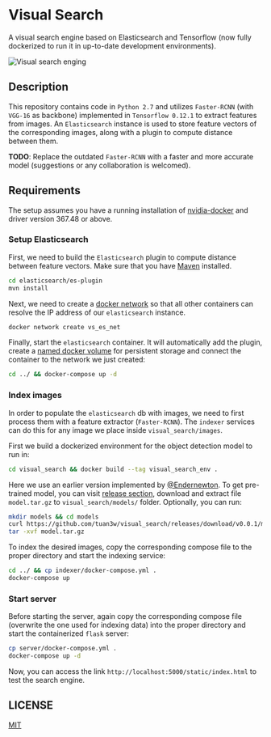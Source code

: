 # Visual Search
A visual search engine based on Elasticsearch and Tensorflow (now fully dockerized
to run it in up-to-date development environments).

![Visual search enging](images/screenshot.png)


## Description

This repository contains code in `Python 2.7` and utilizes `Faster-RCNN` (with `VGG-16` as backbone)
implemented in `Tensorflow 0.12.1` to extract features from images. An
`Elasticsearch` instance is used to store feature vectors of the corresponding images,
along with a plugin to compute distance between them.

**TODO**: Replace the outdated `Faster-RCNN` with a faster and more
accurate model (suggestions or any collaboration is welcomed).

## Requirements

The setup assumes you have a running installation of
[nvidia-docker](https://github.com/NVIDIA/nvidia-docker) and driver version 367.48
or above.

### Setup Elasticsearch

First, we need to build the `Elasticsearch` plugin to compute distance between
feature vectors. Make sure that you have [Maven](https://maven.apache.org/) installed.

```bash
cd elasticsearch/es-plugin
mvn install
```
Next, we need to create a [docker network](https://docs.docker.com/engine/reference/commandline/network/)
so that all other containers can resolve the IP address of our `elasticsearch`
instance.

```bash
docker network create vs_es_net
```
Finally, start the `elasticsearch` container. It will automatically add the plugin, create a
[named docker volume](https://docs.docker.com/storage/volumes/) for persistent
storage and connect the container to the network we just created:

```bash
cd ../ && docker-compose up -d
```

### Index images

In order to populate the `elasticsearch` db with images, we need to first process
them with a feature extractor (`Faster-RCNN`). The `indexer` services
can do this for any image we place inside `visual_search/images`.

First we build a dockerized environment for the object detection model to run in:

```bash
cd visual_search && docker build --tag visual_search_env .
```
Here we use an earlier version implemented by [@Endernewton](https://github.com/endernewton).
To get pre-trained model, you can visit [release section](https://github.com/tuan3w/visual_search/releases),
download and extract file `model.tar.gz` to `visual_search/models/` folder. Optionally,
you can run:

```bash
mkdir models && cd models
curl https://github.com/tuan3w/visual_search/releases/download/v0.0.1/model.tar.gz
tar -xvf model.tar.gz
```

To index the desired images, copy the corresponding compose file to the proper
directory and start the indexing service:

```bash
cd ../ && cp indexer/docker-compose.yml .
docker-compose up
```

### Start server

Before starting the server, again copy the corresponding compose file (overwrite
the one used for indexing data) into the proper directory and start the containerized
`flask` server:

```bash
cp server/docker-compose.yml .
docker-compose up -d
```

 Now, you can access the link `http://localhost:5000/static/index.html` to test the search engine.

## LICENSE
[MIT](LICENSE)
